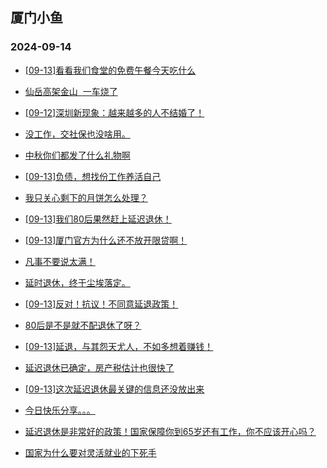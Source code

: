## 厦门小鱼 
### 2024-09-14

+ [[09-13]看看我们食堂的免费午餐今天吃什么](http://bbs.xmfish.com/read-htm-tid-18243046.html)

+ [仙岳高架金山  一车烧了](http://bbs.xmfish.com/read-htm-tid-18243085.html)

+ [[09-12]深圳新现象：越来越多的人不结婚了！](http://bbs.xmfish.com/read-htm-tid-18243008.html)

+ [没工作，交社保也没啥用。](http://bbs.xmfish.com/read-htm-tid-18243270.html)

+ [中秋你们都发了什么礼物啊](http://bbs.xmfish.com/read-htm-tid-18243105.html)

+ [[09-13]负债，想找份工作养活自己](http://bbs.xmfish.com/read-htm-tid-18243016.html)

+ [我只关心剩下的月饼怎么处理？](http://bbs.xmfish.com/read-htm-tid-18243107.html)

+ [[09-13]我们80后果然赶上延迟退休！](http://bbs.xmfish.com/read-htm-tid-18243214.html)

+ [[09-13]厦门官方为什么还不放开限贷啊！](http://bbs.xmfish.com/read-htm-tid-18243139.html)

+ [凡事不要说太满！](http://bbs.xmfish.com/read-htm-tid-18243099.html)

+ [延时退休，终于尘埃落定。](http://bbs.xmfish.com/read-htm-tid-18243254.html)

+ [[09-13]反对！抗议！不同意延退政策！](http://bbs.xmfish.com/read-htm-tid-18243243.html)

+ [80后是不是就不配退休了呀？](http://bbs.xmfish.com/read-htm-tid-18243245.html)

+ [[09-13]延退，与其怨天尤人，不如多想着赚钱！](http://bbs.xmfish.com/read-htm-tid-18243249.html)

+ [延迟退休已确定，房产税估计也很快了](http://bbs.xmfish.com/read-htm-tid-18243255.html)

+ [[09-13]这次延迟退休最关键的信息还没放出来](http://bbs.xmfish.com/read-htm-tid-18243248.html)

+ [今日快乐分享。。。](http://bbs.xmfish.com/read-htm-tid-18243155.html)

+ [延迟退休是非常好的政策！国家保障你到65岁还有工作，你不应该开心吗？](http://bbs.xmfish.com/read-htm-tid-18243278.html)

+ [国家为什么要对灵活就业的下死手](http://bbs.xmfish.com/read-htm-tid-18243341.html)

